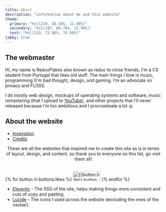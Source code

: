 ```yaml
---
title: About
description: "information about me and this website"
theme:
  primary: "hsl(238, 48.50%, 12.90%)"
  secondary: "hsl(197, 69.70%, 12.90%)"
  text: "hsl(219, 73.80%, 74.50%)"
tabby: true
---
```


## The webmaster

Hi, my name is ReduxFlakes also known as reduc to close friends. I'm a CS student from Portugal that likes old stuff. The main things I love is music, programming (I'm bad though), design, and gaming. I'm an advocate on privacy and FLOSS.

I do mostly web design, mockups of operating systems and software, music remastering (that I upload to [YouTube]()), and other projects that I'll never released because I'm too ambitious and I procrastinate a lot :p.

## About the website

<div class="tabs-container">
  <ul data-tabs>
    <li><a data-tabby-default href="#inspiration">Inspiration</a></li>
    <li><a href="#credits">Credits</a></li>
  </ul>
  <div id="inspiration" class="tabby-content">
    <p style="text-align:center;">These are all the websites that inspired me to create this site as is in terms of layout, design, and content, so thank you to everyone on this list, go visit them all!</p>
    <br>
    <div  class="button-grid">
    {% for button in buttons.likes %}
      <a href="{{button.url}}" title="{{button.title}}"><img src="/public/img/buttons/{{button.img}}" alt="{{button.title}} button" width="88" height="31" class="classic-button" loading="lazy"></a>
    {% endfor %}
    </div>
  </div>
  <div id="credits" class="tabby-content">
  
  * [Eleventy]() - The SSG of the site, helps making things more consistent and cuts of copy and pasting.
  * [Lucide]() - The icons I used across the website (excluding the ones of the navbar).
  
  </div>
</div>
